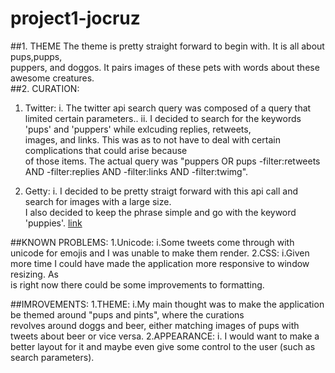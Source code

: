 # project1-jocruz
##1. THEME
    The theme is pretty straight forward to begin with. It is all about pups,pupps,  
    puppers, and doggos. It pairs images of these pets with words about these awesome creatures.  
##2. CURATION:
1. Twitter:
  i. The twitter api search query was composed of a query that limited certain parameters..
  ii. I decided to search for the keywords 'pups' and 'puppers' while exlcuding replies, retweets,  
    images, and links. This was as to not have to deal with certain complications that could arise because  
    of those items. The actual query was "puppers OR pups -filter:retweets AND -filter:replies AND -filter:links AND -filter:twimg".

2. Getty:
  i. I decided to be pretty straigt forward with this api call and search for images with a large size.  
    I also decided to keep the phrase simple and go with the keyword 'puppies'. 
    <a href = "https://api.gettyimages.com:443/v3/search/fields=comp&license_models=royaltyfree&minimum_size=large&sort_order=best_match&phrase=puppies"> link</a>

##KNOWN PROBLEMS:
1.Unicode:
  i.Some tweets come through with unicode for emojis and I was unable to make them render. 
2.CSS:
  i.Given more time I could have made the application more responsive to window resizing. As  
  is right now there could be some improvements to formatting.


##IMROVEMENTS:
1.THEME:
  i.My main thought was to make the application be themed around "pups and pints", where the curations  
 revolves around doggs and beer, either matching images of pups with tweets about beer or vice versa.
2.APPEARANCE:
  i. I would want to make a better layout for it and maybe even give some control to the user (such as search parameters).





